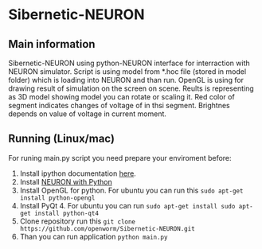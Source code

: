 # Sibernetic-NEURON

Main information
------------------------------
Sibernetic-NEURON using python-NEURON interface for interraction with NEURON simulator. Script is using model from *.hoc file (stored in model folder) which is loading into NEURON and than run. OpenGL is using for drawing result of simulation on the screen on scene. Reults is representing as 3D model showing model you can rotate or scaling it. Red color of segment indicates changes of voltage of in thsi segment. Brightnes depends on value of voltage in current moment.

Running (Linux/mac)
------------------------------
For runing main.py script you need prepare your enviroment before:

1. Install ipython documentation [here](http://ipython.org/install.html).
2. Install [NEURON with Python](http://www.davison.webfactional.com/notes/installation-neuron-python/)
3. Install OpenGL for python. For ubuntu you can run this ```sudo apt-get install python-opengl```
4. Install PyQt 4. For ubuntu you can run ```sudo apt-get install sudo apt-get install python-qt4```
4. Clone repository run this ```git clone https://github.com/openworm/Sibernetic-NEURON.git```
6. Than you can run application ```python main.py```

